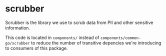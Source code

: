 # scrubber
Scrubber is the library we use to scrub data from PII and other sensitive information.

This code is located in `components/` instead of `components/common-go/scrubber` to reduce the number of transitive depencies we're introducing to consumers of this package.
